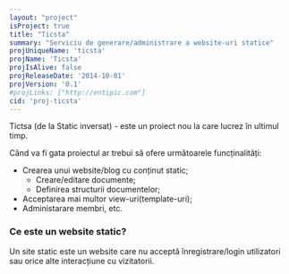 ```yaml
---
layout: "project"
isProject: true
title: "Ticsta"
summary: "Serviciu de generare/administrare a website-uri statice"
projUniqueName: 'ticsta'
projName: 'Ticsta'
projIsAlive: false
projReleaseDate: '2014-10-01'
projVersion: '0.1'
#projLinks: ["http://entipic.com"]
cid: 'proj-ticsta'
---
```


Tictsa (de la Static inversat) - este un proiect nou la care lucrez în ultimul timp.

Când va fi gata proiectul ar trebui să ofere următoarele funcținalități:

- Crearea unui website/blog cu conținut static;
  - Creare/editare documente;
  - Definirea structurii documentelor;
- Acceptarea mai multor view-uri(template-uri);
- Administarare membri, etc.

### Ce este un website static?

Un site static este un website care nu acceptă înregistrare/login utilizatori sau orice alte interacțiune cu vizitatorii.